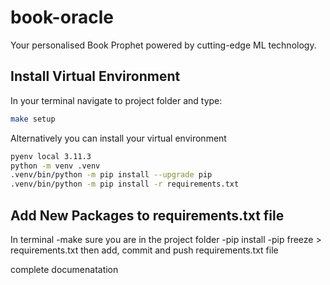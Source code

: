 # book-oracle
Your personalised Book Prophet powered by cutting-edge ML technology.

## Install Virtual Environment
In your terminal navigate to project folder and type: 
```bash
make setup
```

Alternatively you can install your virtual environment 

```bash
pyenv local 3.11.3
python -m venv .venv
.venv/bin/python -m pip install --upgrade pip
.venv/bin/python -m pip install -r requirements.txt
```

## Add New Packages to requirements.txt file
In terminal
-make sure you are in the project folder
-pip install <your-package>
-pip freeze > requirements.txt
then add, commit and push requirements.txt file

complete documenatation